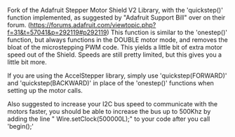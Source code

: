 Fork of the Adafruit Stepper Motor Shield V2 Library, with the 'quickstep()' function implemented, as suggested by "Adafruit Support Bill" over on their forum. (https://forums.adafruit.com/viewtopic.php?f=31&t=57041&p=292119#p292119) This function is similar to the 'onestep()' function, but always functions in the DOUBLE motor mode, and removes the bloat of the microstepping PWM code. This yields a little bit of extra motor speed out of the Shield. Speeds are still pretty limited, but this gives you a little bit more. 

If you are using the AccelStepper library, simply use 'quickstep(FORWARD)' and 'quickstep(BACKWARD)' in place of the 'onestep()' functions when setting up the motor calls. 

Also suggested to increase your I2C bus speed to communicate with the motors faster, you should be able to increase the bus up to 500Khz by adding the line " Wire.setClock(500000L);" to your code after you call 'begin();'
